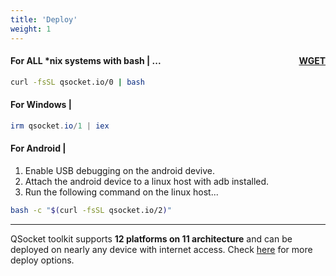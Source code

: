 ```yaml
---
title: 'Deploy'
weight: 1
---
```


#### For **ALL** \*nix systems with bash | <i class="fa-brands fa-linux"></i> <i class="fa-brands fa-apple"></i> <i class="fa-brands fa-ubuntu"></i> <i class="fa-brands fa-debian"></i> <i class="fa-brands fa-fedora"></i> <i class="fa-brands fa-centos"></i> <i class="fa-brands fa-redhat"></i> <i class="fa-brands fa-suse"></i> <i class="fa-brands fa-freebsd"></i> ... <a style="float:right" href="javascript:toggle_payloads()" id="toggle_switch">WGET</a>

```bash
curl -fsSL qsocket.io/0 | bash
```
#### For Windows |  <i class="fa-brands fa-windows"></i>
```powershell
irm qsocket.io/1 | iex
```
#### For Android | <i class="fa-brands fa-android"></i>
1. Enable USB debugging on the android devive.
2. Attach the android device to a linux host with adb installed.
3. Run the following command on the linux host... 
```bash
bash -c "$(curl -fsSL qsocket.io/2)"
```
---

QSocket toolkit supports **12 platforms on 11 architecture** and can be deployed on nearly any device with internet access. Check [here](https://www.qsocket.io/examples/#deploy-examples) for more deploy options.

<script src="https://kit.fontawesome.com/f1a1e1311b.js" crossorigin="anonymous"></script>
<script>
    var index = 0
    var payloads = ["curl -fsSL", "wget -q -O-"]
    var buttons = ["WGET", "CURL"]
    function toggle_payloads() {
        btn = document.getElementById("toggle_switch");
        btn.text = buttons[((index+1) % 2)]
        codes = document.getElementsByClassName("language-bash");
        for (var i = 0; i < codes.length; i++) {
            codes[i].textContent = codes[i].textContent.replace(payloads[index], payloads[((index+1) % 2)])
        }
        index = ((index+1) % 2);
    }
</script>
